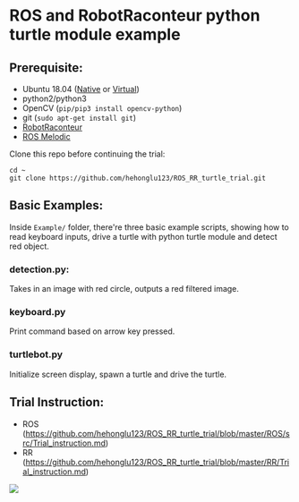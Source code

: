 # ROS and RobotRaconteur python turtle module example

## Prerequisite:
* Ubuntu 18.04 ([Native](https://www.linuxtechi.com/ubuntu-18-04-lts-desktop-installation-guide-screenshots/) or [Virtual](https://www.toptechskills.com/linux-tutorials-courses/how-to-install-ubuntu-1804-bionic-virtualbox/))
* python2/python3
* OpenCV (`pip/pip3 install opencv-python`)
* git (`sudo apt-get install git`)
* [RobotRaconteur](https://github.com/robotraconteur/robotraconteur/wiki/Download)
* [ROS Melodic](http://wiki.ros.org/melodic/Installation/Ubuntu)

Clone this repo before continuing the trial:
```
cd ~
git clone https://github.com/hehonglu123/ROS_RR_turtle_trial.git
```
## Basic Examples:
Inside `Example/` folder, there're three basic example scripts, showing how to read keyboard inputs, drive a turtle with python turtle module and detect red object.

### detection.py:
Takes in an image with red circle, outputs a red filtered image.
### keyboard.py
Print command based on arrow key pressed.
### turtlebot.py
Initialize screen display, spawn a turtle and drive the turtle.

## Trial Instruction:
* ROS (https://github.com/hehonglu123/ROS_RR_turtle_trial/blob/master/ROS/src/Trial_instruction.md)
* RR (https://github.com/hehonglu123/ROS_RR_turtle_trial/blob/master/RR/Trial_instruction.md)

![](color_code.gif)

